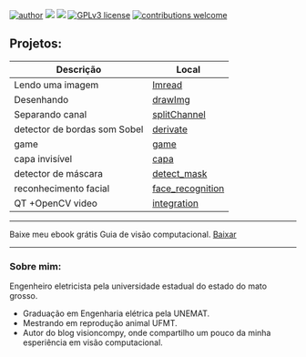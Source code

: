 
[![author](https://img.shields.io/badge/Autor-Elton-blue)](https://www.instagram.com/elton.py/) [![](https://img.shields.io/badge/python-3.7+-blue.svg)](https://www.python.org/downloads/release/python-365/) [![](https://img.shields.io/badge/LIb-Opencv-blue.svg)](https://opencv.org/) [![GPLv3 license](https://img.shields.io/badge/License-GPLv3-blue.svg)](http://perso.crans.org/besson/LICENSE.html) [![contributions welcome](https://img.shields.io/badge/contributions-welcome-brightgreen.svg?style=flat)](https://github.com/eltonfernando/eltonOpencv/issues)


## Projetos:
| Descrição | Local|
| ------- | ------- |
| Lendo uma imagem | [Imread](./imread) |
| Desenhando | [drawImg](./drawImg) |
| Separando canal | [splitChannel](./splitChannel) |
| detector de bordas som Sobel | [derivate](./derivate) |
| game | [game](./game) |
| capa invisível | [capa](./invisibility) |
| detector de máscara | [detect_mask](./detect_mask) |
| reconhecimento facial | [face_recognition](./face_recognition)
| QT +OpenCV video | [integration](./pyqt5_opencv)
---

Baixe meu ebook grátis Guia de visão computacional. [Baixar](https://eltonfernando904.wixsite.com/meusite)

---

### Sobre mim:

Engenheiro eletricista pela universidade estadual do estado do mato grosso.

* Graduação em Engenharia elétrica pela UNEMAT.
* Mestrando em reprodução animal UFMT.
* Autor do blog visioncompy, onde compartilho um pouco da minha esperiência em visão computacional.

